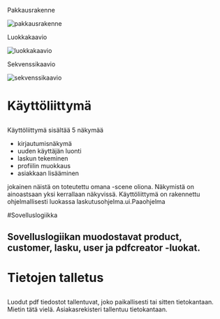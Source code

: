 Pakkausrakenne 

![pakkausrakenne](https://github.com/jokineno/otm-harjoitustyo/blob/master/dokumentaatio/kuvat/pakkausrakenne.png "Pakkausrakenne")


Luokkakaavio

![luokkakaavio](https://github.com/jokineno/otm-harjoitustyo/blob/master/dokumentaatio/kuvat/luokkakaavio.png "Luokkakaavio")


Sekvenssikaavio 

![sekvenssikaavio](https://github.com/jokineno/otm-harjoitustyo/blob/master/dokumentaatio/kuvat/laskutusohjelma%20sekvenssikaavio.png "Sekvenssikaavio")


# Käyttöliittymä <h2> 

Käyttöliittymä sisältää 5 näkymää
- kirjautumisnäkymä
- uuden käyttäjän luonti
- laskun tekeminen
- profiilin muokkaus 
- asiakkaan lisääminen 

jokainen näistä on toteutettu omana -scene oliona. Näkymistä on ainoastsaan yksi kerrallaan näkyvissä. Käyttöliittymä on rakennettu ohjelmallisesti luokassa laskutusohjelma.ui.Paaohjelma

#Sovelluslogiikka <h2>

Sovelluslogiikan muodostavat product, customer, lasku, user ja pdfcreator -luokat. 


# Tietojen talletus <h2>
Luodut pdf tiedostot tallentuvat, joko paikallisesti tai sitten tietokantaan. Mietin tätä vielä. 
Asiakasrekisteri tallentuu tietokantaan. 



